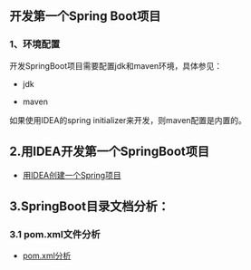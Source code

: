 
## 开发第一个Spring Boot项目

### 1、环境配置

开发SpringBoot项目需要配置jdk和maven环境，具体参见：

* jdk


* maven

如果使用IDEA的spring initializer来开发，则maven配置是内置的。

## 2.用IDEA开发第一个SpringBoot项目

* [用IDEA创建一个Spring项目](https://blog.csdn.net/u012561176/article/details/91039237)

## 3.SpringBoot目录文档分析：

### 3.1 pom.xml文件分析

* [pom.xml分析](https://github.com/geekist/developer_guide/blob/main/server/pom.md)



